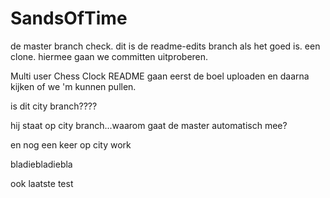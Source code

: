 # SandsOfTime
de master branch check. dit is de readme-edits branch als het goed is. een clone. 
hiermee gaan we committen uitproberen.

Multi user Chess Clock
README 
gaan eerst de boel uploaden
en daarna kijken of we 'm kunnen pullen.

is dit city branch????

hij staat op city branch...waarom gaat de master automatisch mee?

en nog een keer op city work


bladiebladiebla

ook laatste test